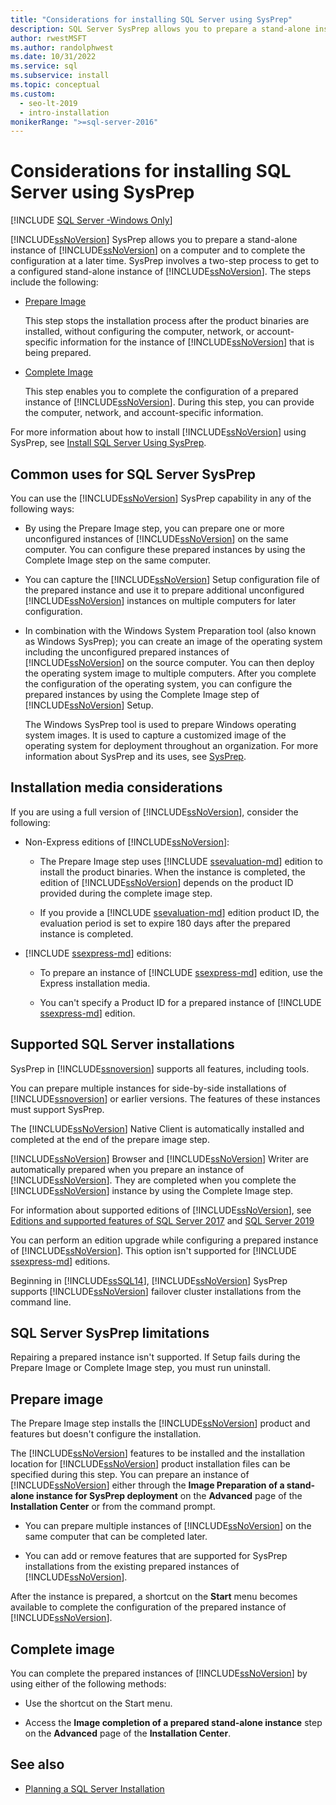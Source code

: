 ```yaml
---
title: "Considerations for installing SQL Server using SysPrep"
description: SQL Server SysPrep allows you to prepare a stand-alone instance of SQL Server on a computer and to complete the configuration later.
author: rwestMSFT
ms.author: randolphwest
ms.date: 10/31/2022
ms.service: sql
ms.subservice: install
ms.topic: conceptual
ms.custom:
  - seo-lt-2019
  - intro-installation
monikerRange: ">=sql-server-2016"
---
```

# Considerations for installing SQL Server using SysPrep

[!INCLUDE [SQL Server -Windows Only](../../includes/applies-to-version/sql-windows-only.md)]

[!INCLUDE[ssNoVersion](../../includes/ssnoversion-md.md)] SysPrep allows you to prepare a stand-alone instance of [!INCLUDE[ssNoVersion](../../includes/ssnoversion-md.md)] on a computer and to complete the configuration at a later time. SysPrep involves a two-step process to get to a configured stand-alone instance of [!INCLUDE[ssNoVersion](../../includes/ssnoversion-md.md)]. The steps include the following:

- [Prepare Image](#BKMK_PrepareImage)

  This step stops the installation process after the product binaries are installed, without configuring the computer, network, or account-specific information for the instance of [!INCLUDE[ssNoVersion](../../includes/ssnoversion-md.md)] that is being prepared.

- [Complete Image](#BKMK_CompleteImage)

  This step enables you to complete the configuration of a prepared instance of [!INCLUDE[ssNoVersion](../../includes/ssnoversion-md.md)]. During this step, you can provide the computer, network, and account-specific information.

For more information about how to install [!INCLUDE[ssNoVersion](../../includes/ssnoversion-md.md)] using SysPrep, see [Install SQL Server Using SysPrep](../../database-engine/install-windows/install-sql-server-using-sysprep.md).

## Common uses for SQL Server SysPrep

You can use the [!INCLUDE[ssNoVersion](../../includes/ssnoversion-md.md)] SysPrep capability in any of the following ways:

- By using the Prepare Image step, you can prepare one or more unconfigured instances of [!INCLUDE[ssNoVersion](../../includes/ssnoversion-md.md)] on the same computer. You can configure these prepared instances by using the Complete Image step on the same computer.

- You can capture the [!INCLUDE[ssNoVersion](../../includes/ssnoversion-md.md)] Setup configuration file of the prepared instance and use it to prepare additional unconfigured [!INCLUDE[ssNoVersion](../../includes/ssnoversion-md.md)] instances on multiple computers for later configuration.

- In combination with the Windows System Preparation tool (also known as Windows SysPrep); you can create an image of the operating system including the unconfigured prepared instances of [!INCLUDE[ssNoVersion](../../includes/ssnoversion-md.md)] on the source computer. You can then deploy the operating system image to multiple computers. After you complete the configuration of the operating system, you can configure the prepared instances by using the Complete Image step of [!INCLUDE[ssNoVersion](../../includes/ssnoversion-md.md)] Setup.

  The Windows SysPrep tool is used to prepare Windows operating system images. It is used to capture a customized image of the operating system for deployment throughout an organization. For more information about SysPrep and its uses, see [SysPrep](/windows-hardware/manufacture/desktop/sysprep--system-preparation--overview).

## Installation media considerations

 If you are using a full version of [!INCLUDE[ssNoVersion](../../includes/ssnoversion-md.md)], consider the following:

- Non-Express editions of [!INCLUDE[ssNoVersion](../../includes/ssnoversion-md.md)]:

  - The Prepare Image step uses [!INCLUDE [ssevaluation-md](../../includes/ssevaluation-md.md)] edition to install the product binaries. When the instance is completed, the edition of [!INCLUDE[ssNoVersion](../../includes/ssnoversion-md.md)] depends on the product ID provided during the complete image step.

  - If you provide a [!INCLUDE [ssevaluation-md](../../includes/ssevaluation-md.md)] edition product ID, the evaluation period is set to expire 180 days after the prepared instance is completed.

- [!INCLUDE [ssexpress-md](../../includes/ssexpress-md.md)] editions:

  - To prepare an instance of [!INCLUDE [ssexpress-md](../../includes/ssexpress-md.md)] edition, use the Express installation media.

  - You can't specify a Product ID for a prepared instance of [!INCLUDE [ssexpress-md](../../includes/ssexpress-md.md)] edition.

## Supported SQL Server installations

SysPrep in [!INCLUDE[ssnoversion](../../includes/ssnoversion-md.md)] supports all features, including tools.

You can prepare multiple instances for side-by-side installations of [!INCLUDE[ssnoversion](../../includes/ssnoversion-md.md)] or earlier versions. The features of these instances must support SysPrep.

The [!INCLUDE[ssNoVersion](../../includes/ssnoversion-md.md)] Native Client is automatically installed and completed at the end of the prepare image step.

[!INCLUDE[ssNoVersion](../../includes/ssnoversion-md.md)] Browser and [!INCLUDE[ssNoVersion](../../includes/ssnoversion-md.md)] Writer are automatically prepared when you prepare an instance of [!INCLUDE[ssNoVersion](../../includes/ssnoversion-md.md)]. They are completed when you complete the [!INCLUDE[ssNoVersion](../../includes/ssnoversion-md.md)] instance by using the Complete Image step.

For information about supported editions of [!INCLUDE[ssNoVersion](../../includes/ssnoversion-md.md)], see [Editions and supported features of SQL Server 2017](../../sql-server/editions-and-components-of-sql-server-2017.md) and
[SQL Server  2019](../../sql-server/editions-and-components-of-sql-server-2019.md)

You can perform an edition upgrade while configuring a prepared instance of [!INCLUDE[ssNoVersion](../../includes/ssnoversion-md.md)]. This option isn't supported for [!INCLUDE [ssexpress-md](../../includes/ssexpress-md.md)] editions.

Beginning in [!INCLUDE[ssSQL14](../../includes/sssql14-md.md)], [!INCLUDE[ssNoVersion](../../includes/ssnoversion-md.md)] SysPrep supports [!INCLUDE[ssNoVersion](../../includes/ssnoversion-md.md)] failover cluster installations from the command line.

## SQL Server SysPrep limitations

Repairing a prepared instance isn't supported. If Setup fails during the Prepare Image or Complete Image step, you must run uninstall.

## <a id="BKMK_PrepareImage"></a> Prepare image

The Prepare Image step installs the [!INCLUDE[ssNoVersion](../../includes/ssnoversion-md.md)] product and features but doesn't configure the installation.

The [!INCLUDE[ssNoVersion](../../includes/ssnoversion-md.md)] features to be installed and the installation location for [!INCLUDE[ssNoVersion](../../includes/ssnoversion-md.md)] product installation files can be specified during this step. You can prepare an instance of [!INCLUDE[ssNoVersion](../../includes/ssnoversion-md.md)] either through the **Image Preparation of a stand-alone instance for SysPrep deployment** on the **Advanced** page of the **Installation Center** or from the command prompt.

- You can prepare multiple instances of [!INCLUDE[ssNoVersion](../../includes/ssnoversion-md.md)] on the same computer that can be completed later.

- You can add or remove features that are supported for SysPrep installations from the existing prepared instances of [!INCLUDE[ssNoVersion](../../includes/ssnoversion-md.md)].

 After the instance is prepared, a shortcut on the **Start** menu becomes available to complete the configuration of the prepared instance of [!INCLUDE[ssNoVersion](../../includes/ssnoversion-md.md)].

## <a id="BKMK_CompleteImage"></a> Complete image

You can complete the prepared instances of [!INCLUDE[ssNoVersion](../../includes/ssnoversion-md.md)] by using either of the following methods:

- Use the shortcut on the Start menu.

- Access the **Image completion of a prepared stand-alone instance** step on the **Advanced** page of the **Installation Center**.

## See also

- [Planning a SQL Server Installation](../../sql-server/install/planning-a-sql-server-installation.md)
